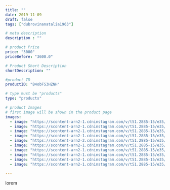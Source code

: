 ```yaml
---
title: ""
date: 2019-11-09
draft: false
tags: ["dubrovinanatalia1963"]

# meta description
description : ""

# product Price
price: "3000"
priceBefore: "3600.0"

# Product Short Description
shortDescription: ""

#product ID
productID: "B4obFS3HZNH"

# type must be "products"
type: "products"

# product Images
# first image will be shown in the product page
images:
  - image: "https://scontent-arn2-1.cdninstagram.com/v/t51.2885-15/e35/75349302_151498436243803_8338990843785793374_n.jpg?tp=1&_nc_ht=scontent-arn2-1.cdninstagram.com&_nc_cat=107&_nc_ohc=kvk4t0g1xLIAX-x0xm8&oh=2f0968f4fbdec627fee27b25e5147ac8&oe=606CBB55&ig_cache_key=MjE3MzEwNTkyODMzMzQyNzU2OA%3D%3D.2"
  - image: "https://scontent-arn2-1.cdninstagram.com/v/t51.2885-15/e35/75306168_2388472994745489_7753775331974175617_n.jpg?tp=1&_nc_ht=scontent-arn2-1.cdninstagram.com&_nc_cat=109&_nc_ohc=An-6sFy6xE0AX8Rkh7F&oh=8a22e2af497f3a285ba4e80c3234ba1a&oe=606BB4B0&ig_cache_key=MjE3MzEwNTkyODM3NTYyMDE2Nw%3D%3D.2"
  - image: "https://scontent-arn2-1.cdninstagram.com/v/t51.2885-15/e35/72746964_192093805284467_464290944208587893_n.jpg?tp=1&_nc_ht=scontent-arn2-1.cdninstagram.com&_nc_cat=111&_nc_ohc=dYCld9JFGwYAX-J9z-U&oh=faeb141dba7967372e5e74b14e09d05b&oe=606A1F0A&ig_cache_key=MjE3MzEwNTkyODM1ODYxMTQwNQ%3D%3D.2"
  - image: "https://scontent-arn2-1.cdninstagram.com/v/t51.2885-15/e35/74340952_2440920939296389_1191213816600216651_n.jpg?tp=1&_nc_ht=scontent-arn2-1.cdninstagram.com&_nc_cat=101&_nc_ohc=Ih5IvrIb78EAX9RQiQz&oh=6010f26c05fc0c2f1cc304b016354443&oe=606B9FD5&ig_cache_key=MjE3MzEwNTkyODM4NDAxMTE4NQ%3D%3D.2"
  - image: "https://scontent-arn2-2.cdninstagram.com/v/t51.2885-15/e35/72780550_2507955149447984_7989247432245077593_n.jpg?se=7&tp=1&_nc_ht=scontent-arn2-2.cdninstagram.com&_nc_cat=108&_nc_ohc=RUfxwHilhEIAX_ozZEZ&oh=9a3d1ec835dd1324e77550fb04b84060&oe=606B7859&ig_cache_key=MjE3MzEwNTkyODM1MDIxMzAwMA%3D%3D.2"
  - image: "https://scontent-arn2-1.cdninstagram.com/v/t51.2885-15/e35/73320891_101618867932609_8617243459769205493_n.jpg?se=7&tp=1&_nc_ht=scontent-arn2-1.cdninstagram.com&_nc_cat=101&_nc_ohc=Hlm6E1RxI-wAX-rf1R7&oh=7b772b8534ff9b201fdb86f8e2a8362b&oe=606D5BE2&ig_cache_key=MjE3MzEwNTkyODM5MjM1MzE0Mg%3D%3D.2"
  - image: "https://scontent-arn2-1.cdninstagram.com/v/t51.2885-15/e35/76994597_712714589237755_380569965957374637_n.jpg?se=7&tp=1&_nc_ht=scontent-arn2-1.cdninstagram.com&_nc_cat=107&_nc_ohc=RA4-lOHWbSIAX87LRwU&oh=3fde4a23325a01ce3694f7441962bf15&oe=606D0105&ig_cache_key=MjE3MzEwNTkyODQwMDU5NjAxMg%3D%3D.2"
  - image: "https://scontent-arn2-1.cdninstagram.com/v/t51.2885-15/e35/70655456_421943762069056_1441798985693233524_n.jpg?se=7&tp=1&_nc_ht=scontent-arn2-1.cdninstagram.com&_nc_cat=104&_nc_ohc=fniUd7HXoSkAX-AnMr6&oh=c38b2486fc2064aba0e9a61fa84f03d6&oe=606BFEDD&ig_cache_key=MjE3MzEwNTkyODM0MTgzNzkxNA%3D%3D.2"
  - image: "https://scontent-arn2-1.cdninstagram.com/v/t51.2885-15/e35/71719150_571704500268259_4214962362288573039_n.jpg?se=7&tp=1&_nc_ht=scontent-arn2-1.cdninstagram.com&_nc_cat=107&_nc_ohc=3MpFvmMcfq4AX-TX3tD&oh=a1eb5c071bc59e513ef01e8c338e1ba8&oe=606A5E5A&ig_cache_key=MjE3MzEwNTkyODM2NzEzODExOA%3D%3D.2"
  - image: "https://scontent-arn2-1.cdninstagram.com/v/t51.2885-15/e35/71524405_121707422590359_8198780145277891340_n.jpg?se=7&tp=1&_nc_ht=scontent-arn2-1.cdninstagram.com&_nc_cat=103&_nc_ohc=N97WRJKHIUwAX8eHjkS&oh=2238521f804b8f5e2c00034d2f88fb83&oe=606C1EA9&ig_cache_key=MjE3MzEwNTkyODM3NTQwNDU2Mw%3D%3D.2"

---
```

lorem
